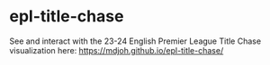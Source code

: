 # epl-title-chase
See and interact with the 23-24 English Premier League Title Chase visualization here: https://mdjoh.github.io/epl-title-chase/
